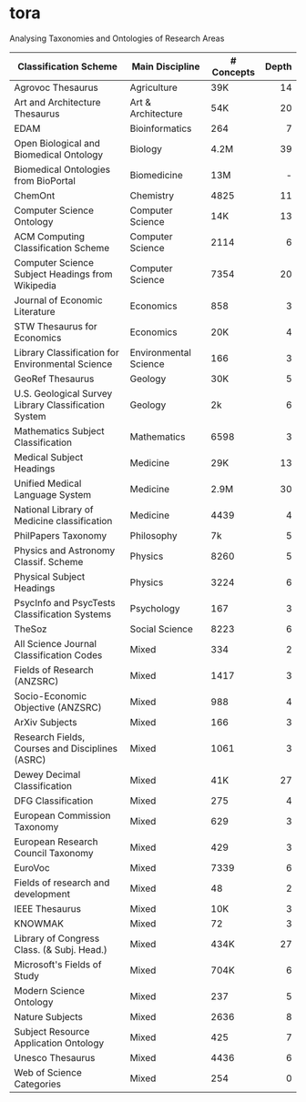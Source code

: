 # tora
Analysing Taxonomies and Ontologies of Research Areas


| Classification Scheme                                | Main Discipline       | # Concepts | Depth |
|------------------------------------------------------|-----------------------|------------|------:|
| Agrovoc Thesaurus                                    | Agriculture           | 39K        |    14 |
| Art and Architecture Thesaurus                       | Art \& Architecture   | 54K        |    20 |
| EDAM                                                 | Bioinformatics        | 264        |     7 |
| Open Biological and Biomedical Ontology              | Biology               | 4.2M       |    39 |
| Biomedical Ontologies from BioPortal                 | Biomedicine           | 13M        |     - |
| ChemOnt                                              | Chemistry             | 4825       |    11 |
| Computer Science Ontology                            | Computer Science      | 14K        |    13 |
| ACM Computing Classification Scheme                  | Computer Science      | 2114       |     6 |
| Computer Science Subject Headings from Wikipedia     | Computer Science      | 7354       |    20 |
| Journal of Economic Literature                       | Economics             | 858        |     3 |
| STW Thesaurus for Economics                          | Economics             | 20K        |     4 |
| Library Classification for Environmental Science     | Environmental Science | 166        |     3 |
| GeoRef Thesaurus                                     | Geology               | 30K        |     5 |
| U.S. Geological Survey Library Classification System | Geology               | 2k         |     6 |
| Mathematics Subject Classification                   | Mathematics           | 6598       |     3 |
| Medical Subject Headings                             | Medicine              | 29K        |    13 |
| Unified Medical Language System                      | Medicine              | 2.9M       |    30 |
| National Library of Medicine classification          | Medicine              | 4439       |     4 |
| PhilPapers Taxonomy                                  | Philosophy            | 7k         |     5 |
| Physics and Astronomy Classif. Scheme                | Physics               | 8260       |     5 |
| Physical Subject Headings                            | Physics               | 3224       |     6 |
| PsycInfo and PsycTests Classification Systems        | Psychology            | 167        |     3 |
| TheSoz                                               | Social Science        | 8223       |     6 |
| All Science Journal Classification Codes             | Mixed                 | 334        |     2 |
| Fields of Research (ANZSRC)                          | Mixed                 | 1417       |     3 |
| Socio-Economic Objective (ANZSRC)                    | Mixed                 | 988        |     4 |
| ArXiv Subjects                                       | Mixed                 | 166        |     3 |
| Research Fields, Courses and Disciplines (ASRC)      | Mixed                 | 1061       |     3 |
| Dewey Decimal Classification                         | Mixed                 | 41K        |    27 |
| DFG Classification                                   | Mixed                 | 275        |     4 |
| European Commission Taxonomy                         | Mixed                 | 629        |     3 |
| European Research Council Taxonomy                   | Mixed                 | 429        |     3 |
| EuroVoc                                              | Mixed                 | 7339       |     6 |
| Fields of research and development                   | Mixed                 | 48         |     2 |
| IEEE Thesaurus                                       | Mixed                 | 10K        |     3 |
| KNOWMAK                                              | Mixed                 | 72         |     3 |
| Library of Congress Class. (\& Subj. Head.)          | Mixed                 | 434K       |    27 |
| Microsoft's Fields of Study                          | Mixed                 | 704K       |     6 |
| Modern Science Ontology                              | Mixed                 | 237        |     5 |
| Nature Subjects                                      | Mixed                 | 2636       |     8 |
| Subject Resource Application Ontology                | Mixed                 | 425        |     7 |
| Unesco Thesaurus                                     | Mixed                 | 4436       |     6 |
| Web of Science Categories                            | Mixed                 | 254        |     0 |

